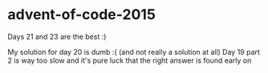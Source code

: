 # advent-of-code-2015

Days 21 and 23 are the best :)

My solution for day 20 is dumb :( (and not really a solution at all)
Day 19 part 2 is way too slow and it's pure luck that the right answer is found early on
